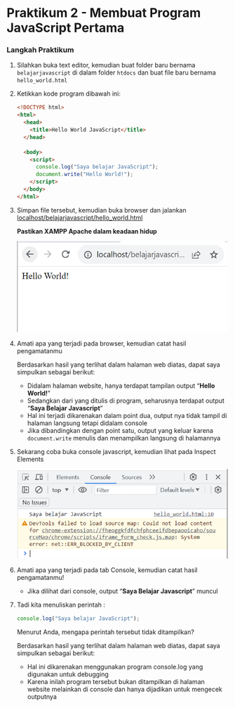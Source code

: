 # Praktikum 2 - Membuat Program JavaScript Pertama

### Langkah Praktikum

1.  Silahkan buka text editor, kemudian buat folder baru bernama `belajarjavascript` di dalam folder `htdocs` dan buat file baru bernama `hello_world.html`
2.  Ketikkan kode program dibawah ini:

    ```html
    <!DOCTYPE html>
    <html>
      <head>
        <title>Hello World JavaScript</title>
      </head>

      <body>
        <script>
          console.log("Saya belajar JavaScript");
          document.write("Hello World!");
        </script>
      </body>
    </html>
    ```

3.  Simpan file tersebut, kemudian buka browser dan jalankan [localhost/belajarjavascript/hello_world.html](http://localhost/belajarjavascript/hello_world.html)

    **Pastikan XAMPP Apache dalam keadaan hidup**

    ![Hello World](/js/img/praktikum2/hello-world.png)

4.  Amati apa yang terjadi pada browser, kemudian catat hasil pengamatanmu

    Berdasarkan hasil yang terlihat dalam halaman web diatas, dapat saya simpulkan sebagai berikut:

    - Didalam halaman website, hanya terdapat tampilan output “**Hello World!**”
    - Sedangkan dari yang ditulis di program, seharusnya terdapat output “**Saya Belajar Javascript**”
    - Hal ini terjadi dikarenakan dalam point dua, output nya tidak tampil di halaman langsung tetapi didalam console
    - Jika dibandingkan dengan point satu, output yang keluar karena `document.write` menulis dan menampilkan langsung di halamannya

5.  Sekarang coba buka console javascript, kemudian lihat pada Inspect Elements

    ![Inspect Element](/js/img/praktikum2/console.png)

6.  Amati apa yang terjadi pada tab Console, kemudian catat hasil pengamatanmu!

    - Jika dilihat dari console, output “**Saya Belajar Javascript**” muncul

7.  Tadi kita menuliskan perintah :

    ```js
    console.log("Saya belajar JavaScript");
    ```

    Menurut Anda, mengapa perintah tersebut tidak ditampilkan?

    Berdasarkan hasil yang terlihat dalam halaman web diatas, dapat saya simpulkan sebagai berikut:

    - Hal ini dikarenakan menggunakan program console.log yang digunakan untuk debugging
    - Karena inilah program tersebut bukan ditampilkan di halaman website melainkan di console dan hanya dijadikan untuk mengecek outputnya
